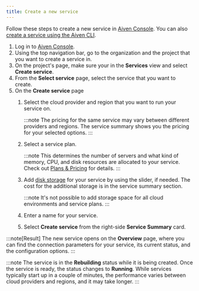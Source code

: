 ```yaml
---
title: Create a new service
---
```


Follow these steps to create a new service in [Aiven
Console](https://console.aiven.io/). You can also
[create a service using the Aiven CLI](/docs/tools/cli/service#avn-cli-service-create).

1.  Log in to [Aiven Console](https://console.aiven.io/).
2.  Using the top navigation bar, go to the organization and the project
    that you want to create a service in.
3.  On the project\'s page, make sure your in the **Services** view and
    select **Create service**.
4.  From the **Select service** page, select the service that you want
    to create.
5.  On the **Create service** page
    1.  Select the cloud provider and region that you want to run your
        service on.

        :::note
        The pricing for the same service may vary between different
        providers and regions. The service summary shows you the pricing
        for your selected options.
        :::

    2.  Select a service plan.

        :::note
        This determines the number of servers and what kind of memory,
        CPU, and disk resources are allocated to your service. Check out
        [Plans & Pricing](https://aiven.io/pricing?product=pg) for
        details.
        :::

    3.  Add
        [disk storage](/docs/platform/concepts/dynamic-disk-sizing) for your service by using the slider, if needed. The
        cost for the additional storage is in the service summary
        section.

        :::note
        It\'s not possible to add storage space for all cloud
        environments and service plans.
        :::

    4.  Enter a name for your service.

    5.  Select **Create service** from the right-side **Service
        Summary** card.

:::note[Result]
The new service opens on the **Overview** page, where you can find the
connection parameters for your service, its current status, and the
configuration options.
:::

:::note
The service is in the **Rebuilding** status while it is being created.
Once the service is ready, the status changes to **Running**. While
services typically start up in a couple of minutes, the performance
varies between cloud providers and regions, and it may take longer.
:::
